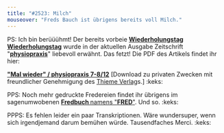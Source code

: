 ```yaml
---
title: "#2523: Milch"
mouseover: "Freds Bauch ist übrigens bereits voll Milch."
---
```


PS:
Ich bin berüüühmt!
Der bereits vorbeie <a href="http://www.fonflatter.de/kalender" title="Kalender"><strong>Wiederholungstag Wiederholungstag</strong></a> wurde in der aktuellen Ausgabe Zeitschrift "<a href="http://www.thieme.de/physioonline/physiopraxis.html"><strong>physiopraxis</strong></a>" liebevoll erwähnt. Das fetzt!
Die PDF des Artikels findet ihr hier:

<a href="http://www.fonflatter.de/dateien/pp78_12_SchwarzesBrett_Seite1.pdf" title="physiopraxis 7-8/12"><strong>"Mal wieder" / physiopraxis 7-8/12</strong></a>
[Download zu privaten Zwecken mit freundlicher Genehmigung des <a href="http://www.thieme.de/physioonline">Thieme Verlag</a>s.]
:keks:

PPS: 
Noch mehr gedruckte Fredereien findet ihr übrigens im sagenumwobenen <a href="http://www.fonflatter.de/fredbuch"><strong>Fredbuch </strong>namens "<strong>FRED</strong>"</a>.
Und so.
:keks:

PPPS: 
Es fehlen leider ein paar Transkriptionen. Wäre wundersuper, wenn sich irgendjemand darum bemühen würde.
Tausendfaches Merci.
:keks:

